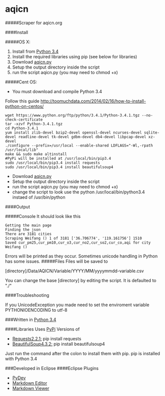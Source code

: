 aqicn
=====
#####Scraper for aqicn.org

####Install

#####OS X:

1. Install from [Python 3.4](https://www.python.org/downloads/release/python-341/)
2. Install the required libraries using pip (see below for libraries)
3. Download [aqicn.py](https://github.com/bryanroscoe/aqicn/blob/master/aqicn.py)
3. Setup the output directory inside the script
4. run the script aqicn.py (you may need to chmod +x)

#####Cent OS:
* You must download and compile Python 3.4

Follow this guide
http://toomuchdata.com/2014/02/16/how-to-install-python-on-centos/
```
wget https://www.python.org/ftp/python/3.4.1/Python-3.4.1.tgz --no-check-certificate
tar -xzvf Python-3.4.1.tgz
cd Python-3.4.1
yum install zlib-devel bzip2-devel openssl-devel ncurses-devel sqlite-devel readline-devel tk-devel gdbm-devel db4-devel libpcap-devel xz-devel
./configure --prefix=/usr/local --enable-shared LDFLAGS="-Wl,-rpath /usr/local/lib"
make && sudo make altinstall
#PyPi will be installed at /usr/local/bin/pip3.4
sudo /usr/local/bin/pip3.4 install requests
sudo /usr/local/bin/pip3.4 install beautifulsoup4
```
* Download [aqicn.py](https://github.com/bryanroscoe/aqicn/blob/master/aqicn.py)
* Setup the output directory inside the script
* run the script aqicn.py (you may need to chmod +x)
* change the script to look use the python /usr/local/bin/python3.4 instaed of /usr/bin/python

####Output

#####Console
It should look like this
```
Getting the main page
Finding the json
There are 3181 cities
Scraping Weifang () 1 of 3181 ['36.706774', '119.161756'] 1510
Saved cur_pm25,cur_pm10,cur_o3,cur_no2,cur_so2,cur_co,aqi for city Weifang ()
```

Errors will be printed as they occur. Sometimes unicode handling in Python has some issues.
#####Files
Files will be saved to

[directory]/Data/AQICN/Variable/YYYY/MM/yyyymmdd-variable.csv

You can change the base [directory] by editing the script. It is defaulted to "./"

####Troubleshooting

If you UnicodeException you made need to set the enviroment variable PYTHONIOENCODING to utf-8

###Written in [Python 3.4](https://www.python.org/downloads/release/python-341/)

####Libraries
Uses [PyPi](https://pypi.python.org/pypi) Versions of

* [Requests2.2.1:](http://docs.python-requests.org/en/latest/)
pip install requests
* [BeautifulSoup4.3.2:](http://www.crummy.com/software/BeautifulSoup/)
pip install beautifulsoup4

Just run the command after the colon to install them with pip. pip is installed with Python 3.4

###Developed in Eclipse
####Eclipse Plugins

* [PyDev](http://pydev.org/)
* [Markdown Editor](http://www.winterwell.com/software/markdown-editor.php)
* [Markdown Viewer](https://github.com/satyagraha/gfm_viewer)
